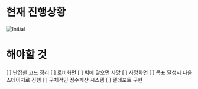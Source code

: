 # 현재 진행상황
![Initial](https://user-images.githubusercontent.com/65711566/118978444-49e51800-b9b2-11eb-996f-5338ccfecd1a.png)

# 해야할 것

  [ ]  난잡한 코드 정리 
  [ ]  로비화면 
  [ ]  벽에 닿으면 사망
  [ ]  사망화면
  [ ]  목표 달성시 다음 스테이지로 진행
  [ ]  구체적인 점수계산 시스템
  [ ]  텔레포트 구현
